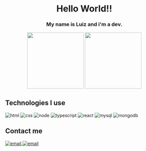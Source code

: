 <div align="center">
  <h1>Hello World!!</h1>
  <h3>My name is Luiz and i'm a dev.</h3>
  
  <img height="180em" src="https://github-readme-stats.vercel.app/api?username=Luiz-NP&show_icons=true&title_color=272cd6&bg_color=131219&text_color=ffffff&icon_color=0066ff"/>
  
  <img height="180em" src="https://github-readme-stats.vercel.app/api/top-langs/?username=Luiz-NP&langs_count=6&layout=compact&card_width=200&title_color=272cd6&bg_color=131219&text_color=ffffff"/>
</div>

<div style="display: inline_blok">
    <h2>Technologies I use</h2> 
    <img align="center" alt="html" src="https://img.shields.io/badge/HTML5-E34F26?style=for-the-badge&logo=html5&logoColor=white" />
    <img align="center" alt="css" src="https://img.shields.io/badge/CSS3-1572B6?style=for-the-badge&logo=css3&logoColor=white" />
    <img align="center" alt="node" src="https://img.shields.io/badge/Node.js-43853D?style=for-the-badge&logo=node.js&logoColor=white" />
    <img align="center" alt="typescript" src="https://img.shields.io/badge/TypeScript-007ACC?style=for-the-badge&logo=typescript&logoColor=white" />
    <img align="center" alt="react" src="https://img.shields.io/badge/React-20232A?style=for-the-badge&logo=react&logoColor=61DAFB" />
    <img align="center" alt="mysql" src="https://img.shields.io/badge/MySQL-005C84?style=for-the-badge&logo=mysql&logoColor=white" />
    <img align="center" alt="mongodb" src="https://img.shields.io/badge/MongoDB-4EA94B?style=for-the-badge&logo=mongodb&logoColor=white" />
    <h2>Contact me</h2>
    <a href="mailto:gustavoooliveira111@gmail.com" target="_blank">
      <img align="center" alt="email" src="https://img.shields.io/badge/Gmail-D14836?style=for-the-badge&logo=gmail&logoColor=white" />
    </a> 
    <a href="https://www.linkedin.com/in/luiz-gustavo-silva-oliveira-04917a23a/" target="_blank">
        <img align="center" alt="email" src="https://img.shields.io/badge/LinkedIn-0077B5?style=for-the-badge&logo=linkedin&logoColor=white" />
    </a>
</div>
